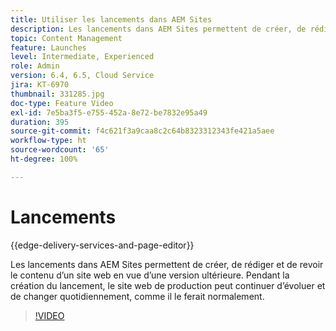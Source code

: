 ```yaml
---
title: Utiliser les lancements dans AEM Sites
description: Les lancements dans AEM Sites permettent de créer, de rédiger et de revoir du contenu en vue d’une version ultérieure.
topic: Content Management
feature: Launches
level: Intermediate, Experienced
role: Admin
version: 6.4, 6.5, Cloud Service
jira: KT-6970
thumbnail: 331285.jpg
doc-type: Feature Video
exl-id: 7e5ba3f5-e755-452a-8e72-be7832e95a49
duration: 395
source-git-commit: f4c621f3a9caa8c2c64b8323312343fe421a5aee
workflow-type: ht
source-wordcount: '65'
ht-degree: 100%

---
```


# Lancements

{{edge-delivery-services-and-page-editor}}

Les lancements dans AEM Sites permettent de créer, de rédiger et de revoir le contenu d’un site web en vue d’une version ultérieure. Pendant la création du lancement, le site web de production peut continuer d’évoluer et de changer quotidiennement, comme il le ferait normalement.

>[!VIDEO](https://video.tv.adobe.com/v/331285?quality=12&learn=on)
